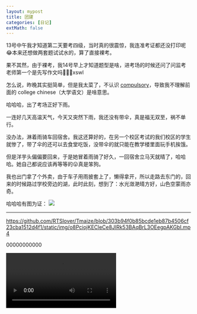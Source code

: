 ```yaml
---
layout: mypost
title: 团建
categories: [日记]
extMath: false
---
```



13号中午我才知道第二天要考四级，当时真的很震惊，我连准考证都还没打印呢😂本来还想做两套题试试水的，算了直接裸考。

果不其然，由于裸考，我14号早上才知道题型是啥，进考场的时候还问了问监考老师第一个是先写作文吗🤣😅😅xswl

怎么说，昨晚其实挺简单，但是我太菜了，不认识 [compulsory](https://cn.bing.com/search?q=compulsory)，导致我不理解前面的 college chinese（大学语文）是啥意思。

哈哈哈，出了考场正好下雨。

一连好几天高温天气，今天又突然下雨，我还没有带伞，真是福无双至，祸不单行。

没办法，淋着雨骑车回宿舍。我这还算好的，在另一个校区考试的我们校区的学生就惨了，带了伞的还可以去食堂吃饭，没带伞的就只能在教学楼里面玩手机挨饿。

但是洋芋头偏偏要回来，于是她冒着雨骑了好久，一回宿舍立马天就晴了，哈哈哈。她自己都说应该再等等的😛真是笨狗。

我也出门拿了个外卖，由于车子用雨披套上了，懒得拿开，所以走路去东门的，回来的时候路过学校旁边的湖，此时此刻，想到了：水光潋滟晴方好，山色空蒙雨亦奇。

哈哈哈有图为证：
![](https://b2.226000.xyz/un/c407149f-5cba-4ce1-9263-87ed673ac074.jpeg)


[](https://github.com/RTSlover/Tmaize/blob/303b94f0b85bcde1eb87b4506cf23cba1512d4f1/static/img/o8PciojKECleCe8JIRk53BAqBrL3OEegpAKGbI.mp4)


--------------

https://github.com/RTSlover/Tmaize/blob/303b94f0b85bcde1eb87b4506cf23cba1512d4f1/static/img/o8PciojKECleCe8JIRk53BAqBrL3OEegpAKGbI.mp4


00000000000

![](https://github.com/RTSlover/Tmaize/blob/303b94f0b85bcde1eb87b4506cf23cba1512d4f1/static/img/o8PciojKECleCe8JIRk53BAqBrL3OEegpAKGbI.mp4)
